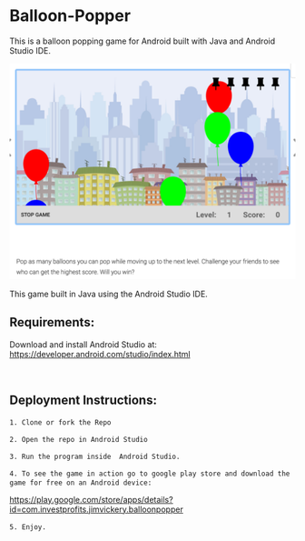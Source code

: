# Balloon-Popper
This is a balloon popping game for Android built with Java and Android Studio IDE.

![Alt text](balloongm.png?raw=true "Title")

This game built in Java using the Android Studio IDE.

## Requirements: 
Download and install Android Studio at: https://developer.android.com/studio/index.html

<br>

## Deployment Instructions:

```
1. Clone or fork the Repo
```
```
2. Open the repo in Android Studio
```
```
3. Run the program inside  Android Studio.
```
```
4. To see the game in action go to google play store and download the game for free on an Android device:
```
 https://play.google.com/store/apps/details?id=com.investprofits.jimvickery.balloonpopper

```
5. Enjoy.
```





